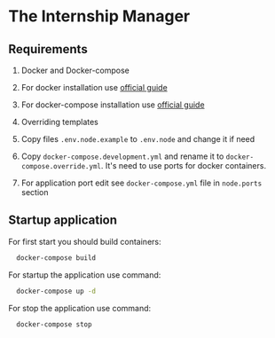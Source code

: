 # The Internship Manager

## Requirements

1. Docker and Docker-compose
  1. For docker installation use [official guide](https://docker.github.io/engine/installation/)  
  2. For docker-compose installation use [official guide](https://docs.docker.com/compose/install/)  

2. Overriding templates
  1. Copy files `.env.node.example` to `.env.node` and change it if need
  2. Copy `docker-compose.development.yml` and rename it to `docker-compose.override.yml`. It's need to use ports for docker containers.  
  3. For application port edit see `docker-compose.yml` file in `node.ports` section

## Startup application

For first start you should build containers:

```bash
  docker-compose build
```

For startup the application use command:

```bash
  docker-compose up -d
```

For stop the application use command:

```bash
  docker-compose stop
```
